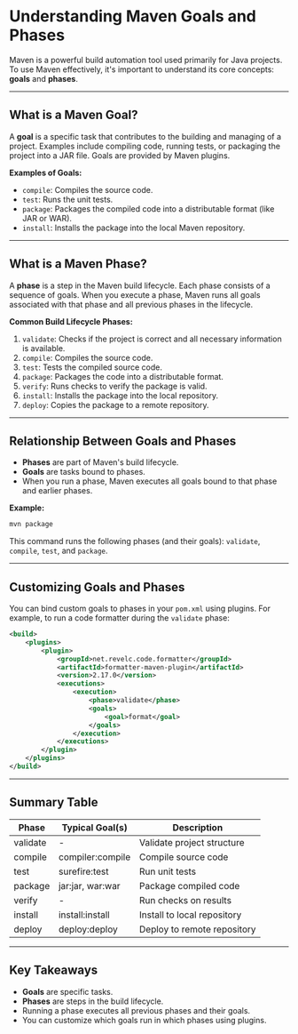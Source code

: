 # Understanding Maven Goals and Phases

Maven is a powerful build automation tool used primarily for Java projects. To use Maven effectively, it's important to understand its core concepts: **goals** and **phases**.

---

## What is a Maven Goal?

A **goal** is a specific task that contributes to the building and managing of a project. Examples include compiling code, running tests, or packaging the project into a JAR file. Goals are provided by Maven plugins.

**Examples of Goals:**

- `compile`: Compiles the source code.
- `test`: Runs the unit tests.
- `package`: Packages the compiled code into a distributable format (like JAR or WAR).
- `install`: Installs the package into the local Maven repository.

---

## What is a Maven Phase?

A **phase** is a step in the Maven build lifecycle. Each phase consists of a sequence of goals. When you execute a phase, Maven runs all goals associated with that phase and all previous phases in the lifecycle.

**Common Build Lifecycle Phases:**

1. `validate`: Checks if the project is correct and all necessary information is available.
2. `compile`: Compiles the source code.
3. `test`: Tests the compiled source code.
4. `package`: Packages the code into a distributable format.
5. `verify`: Runs checks to verify the package is valid.
6. `install`: Installs the package into the local repository.
7. `deploy`: Copies the package to a remote repository.

---

## Relationship Between Goals and Phases

- **Phases** are part of Maven's build lifecycle.
- **Goals** are tasks bound to phases.
- When you run a phase, Maven executes all goals bound to that phase and earlier phases.

**Example:**

```bash
mvn package
```

This command runs the following phases (and their goals): `validate`, `compile`, `test`, and `package`.

---

## Customizing Goals and Phases

You can bind custom goals to phases in your `pom.xml` using plugins. For example, to run a code formatter during the `validate` phase:

```xml
<build>
    <plugins>
        <plugin>
            <groupId>net.revelc.code.formatter</groupId>
            <artifactId>formatter-maven-plugin</artifactId>
            <version>2.17.0</version>
            <executions>
                <execution>
                    <phase>validate</phase>
                    <goals>
                        <goal>format</goal>
                    </goals>
                </execution>
            </executions>
        </plugin>
    </plugins>
</build>
```

---

## Summary Table

| Phase     | Typical Goal(s)         | Description                          |
|-----------|------------------------|--------------------------------------|
| validate  | -                      | Validate project structure           |
| compile   | compiler:compile       | Compile source code                  |
| test      | surefire:test          | Run unit tests                       |
| package   | jar:jar, war:war       | Package compiled code                |
| verify    | -                      | Run checks on results                |
| install   | install:install        | Install to local repository          |
| deploy    | deploy:deploy          | Deploy to remote repository          |

---

## Key Takeaways

- **Goals** are specific tasks.
- **Phases** are steps in the build lifecycle.
- Running a phase executes all previous phases and their goals.
- You can customize which goals run in which phases using plugins.
